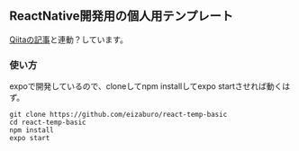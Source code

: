 ## ReactNative開発用の個人用テンプレート

[Qiitaの記事](https://qiita.com/zaburo/private/f0a400efbaac933a0780)と連動？しています。

### 使い方

expoで開発しているので、cloneしてnpm installしてexpo startさせれば動くはず。

```
git clone https://github.com/eizaburo/react-temp-basic
cd react-temp-basic
npm install
expo start
```
